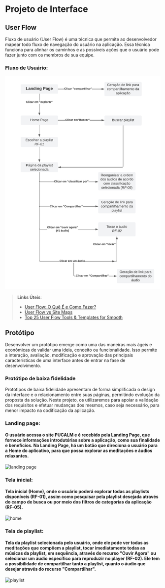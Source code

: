 
# Projeto de Interface

## User Flow

Fluxo de usuário (User Flow) é uma técnica que permite ao desenvolvedor mapear todo fluxo de navegação do usuário na aplicação. Essa técnica funciona para alinhar os caminhos e as possíveis ações que o usuário pode fazer junto com os membros de sua equipe.

### Fluxo de Usuário:
![fluxo_usuario_etapa2_v1](https://github.com/ICEI-PUC-Minas-PMV-ADS/pmv-ads-2023-2-e1-proj-web-t7-pucalm/blob/5f7c309f61684cfa6df8aae6a4296db996bfa38a/documentos/img/fluxo_usuario_etapa2_v1.png)

> **Links Úteis**:
> - [User Flow: O Quê É e Como Fazer?](https://medium.com/7bits/fluxo-de-usu%C3%A1rio-user-flow-o-que-%C3%A9-como-fazer-79d965872534)
> - [User Flow vs Site Maps](http://designr.com.br/sitemap-e-user-flow-quais-as-diferencas-e-quando-usar-cada-um/)
> - [Top 25 User Flow Tools & Templates for Smooth](https://www.mockplus.com/blog/post/user-flow-tools)

## Protótipo

Desenvolver um protótipo emerge como uma das maneiras mais ágeis e econômicas de validar uma ideia, conceito ou funcionalidade. Isso permite a interação, avaliação, modificação e aprovação das principais características de uma interface antes de entrar na fase de desenvolvimento.

### Protótipo de baixa fidelidade

Protótipos de baixa fidelidade apresentam de forma simplificada o design da interface e o relacionamento entre suas páginas, permitindo evolução da proposta da solução. Neste projeto, os utilizaremos para apoiar a validação dos requisitos e efetuar mudanças dos mesmos, caso seja necessário, para menor impacto na codificação da aplicação.

### Landing page:
#### O usuário acessa o site PUCALM e é recebido pela Landing Page, que fornece informações introdutórias sobre a aplicação, como sua finalidade e benefícios. Na Landing Page, há um botão que direciona o usuário para a Home do aplicativo, para que possa explorar as meditações e áudios relaxantes.
![landing page](https://github.com/ICEI-PUC-Minas-PMV-ADS/pmv-ads-2023-2-e1-proj-web-t7-pucalm/assets/144954961/64d08662-aeb1-427d-8ad6-daab0a3218e7)

### Tela inicial:
#### Tela inicial (Home), onde o usuário poderá explorar todas as playlists disponíveis (RF-01), assim como pesquisar pela playlist desejada através do campo de busca ou por meio dos filtros de categorias da aplicação (RF-05).
![home](https://github.com/ICEI-PUC-Minas-PMV-ADS/pmv-ads-2023-2-e1-proj-web-t7-pucalm/assets/144954961/033c8dbb-2172-4b17-821d-0604ac7e7db3)

### Tela de playlist:
#### Tela da playlist selecionada pelo usuário, onde ele pode ver todas as meditações que compõem a playlist, tocar imediatamente todas as músicas da playlist, em sequência, através do recurso "Ouvir Agora" ou selecionar um áudio específico para reproduzir no player (RF-02). Ele tem a possibilidade de compartilhar tanto a playlist, quanto o áudio que desejar através do recurso "Compartilhar".
![playlist](https://github.com/ICEI-PUC-Minas-PMV-ADS/pmv-ads-2023-2-e1-proj-web-t7-pucalm/assets/144954961/6061f64e-d52d-434f-93ac-27ecd8eea9e4)
